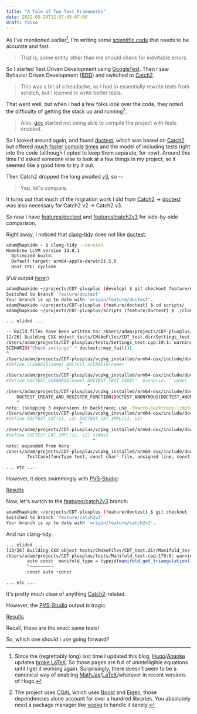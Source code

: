 ```yaml
---
title: "A Tale of Two Test Frameworks"
date: 2022-05-20T12:57:43-07:00
draft: false
---
```


As I've mentioned earlier[^1], I'm writing some [scientific code][1] that needs to be accurate and fast.

> That is, some entity other than me should check for inevitable errors.

So I started Test Driven Development using [GoogleTest]. Then I saw Behavior Driven Development ([BDD]) and switched to [Catch2].

> This was a bit of a headache, as I had to essentially rewrite tests from scratch, but I learned to write better tests.

That went well, but when I had a few folks look over the code, they noted the difficulty of getting the stack up and running[^2].

> Also, [gcc] started not being able to compile the project with tests enabled.

So I looked around again, and found [doctest], which was based on [Catch2] but offered [much faster compile times][2] and the model of
including tests right into the code (although I opted to keep them separate, for now). Around this time I'd asked someone else to look at a few things in my project, so
it seemed like a good time to try it out.

Then Catch2 dropped the long awaited [v3][3], so --

> Yep, let's compare.

It turns out that much of the migration work I did from [Catch2] -> [doctest] was also necessary for Catch2 v2 -> Catch2 v3.

So now I have [features/doctest] and [features/catch2v3] for side-by-side comparison.

Right away, I noticed that [clang-tidy] does not like [doctest]:

```bash
adam@hapkido ~ $ clang-tidy --version
Homebrew LLVM version 13.0.1
  Optimized build.
  Default target: arm64-apple-darwin21.5.0
  Host CPU: cyclone
```

(*Full output [here][4]:*)

```bash
adam@hapkido ~/projects/CDT-plusplus (develop) $ git checkout feature/doctest
Switched to branch 'feature/doctest'
Your branch is up to date with 'origin/feature/doctest'.
adam@hapkido ~/projects/CDT-plusplus (feature/doctest) $ cd scripts/
adam@hapkido ~/projects/CDT-plusplus/scripts (feature/doctest) $ ./clang-tidy.sh

... elided ...

-- Build files have been written to: /Users/adam/projects/CDT-plusplus/build
[2/26] Building CXX object tests/CMakeFiles/CDT_test.dir/Settings_test.cpp.o
/Users/adam/projects/CDT-plusplus/tests/Settings_test.cpp:19:1: warning: initialization of 'DOCTEST_ANON_VAR_3' with static storage duration may throw an exception that cannot be caught [cert-err58-cpp]
SCENARIO("Check settings" * doctest::may_fail())
^
/Users/adam/projects/CDT-plusplus/vcpkg_installed/arm64-osx/include/doctest/doctest.h:2800:24: note: expanded from macro 'SCENARIO'
#define SCENARIO(name) DOCTEST_SCENARIO(name)
                       ^
/Users/adam/projects/CDT-plusplus/vcpkg_installed/arm64-osx/include/doctest/doctest.h:2716:32: note: expanded from macro 'DOCTEST_SCENARIO'
#define DOCTEST_SCENARIO(name) DOCTEST_TEST_CASE("  Scenario: " name)
                               ^
/Users/adam/projects/CDT-plusplus/vcpkg_installed/arm64-osx/include/doctest/doctest.h:2012:5: note: expanded from macro 'DOCTEST_TEST_CASE'
    DOCTEST_CREATE_AND_REGISTER_FUNCTION(DOCTEST_ANONYMOUS(DOCTEST_ANON_FUNC_), decorators)
    ^
note: (skipping 3 expansions in backtrace; use -fmacro-backtrace-limit=0 to see all)
/Users/adam/projects/CDT-plusplus/vcpkg_installed/arm64-osx/include/doctest/doctest.h:365:29: note: expanded from macro 'DOCTEST_CAT'
#define DOCTEST_CAT(s1, s2) DOCTEST_CAT_IMPL(s1, s2)
                            ^
/Users/adam/projects/CDT-plusplus/vcpkg_installed/arm64-osx/include/doctest/doctest.h:364:34: note: expanded from macro 'DOCTEST_CAT_IMPL'
#define DOCTEST_CAT_IMPL(s1, s2) s1##s2
                                 ^
note: expanded from here
/Users/adam/projects/CDT-plusplus/vcpkg_installed/arm64-osx/include/doctest/doctest.h:1438:9: note: possibly throwing constructor declared here
        TestCase(funcType test, const char* file, unsigned line, const TestSuite& test_suite,

... etc ...
```

However, it does swimmingly with [PVS-Studio]:

[Results](/html/index-doctest.html)

Now, let's switch to the [features/catch2v3] branch:

```bash
adam@hapkido ~/projects/CDT-plusplus (feature/doctest) $ git checkout feature/catch2v3
Switched to branch 'feature/catch2v3'
Your branch is up to date with 'origin/feature/catch2v3'.
```

And run clang-tidy:

```bash
... elided ...
[13/26] Building CXX object tests/CMakeFiles/CDT_test.dir/Manifold_test.cpp.o
/Users/adam/projects/CDT-plusplus/tests/Manifold_test.cpp:179:9: warning: 'const auto manifold_type' can be declared as 'const auto *const manifold_type' [readability-qualified-auto]
        auto const  manifold_type = typeid(manifold.get_triangulation()).name();
        ^~~~~~~~~~
        const auto *const 

... etc ...
```

It's pretty much clear of anything [Catch2]-related.

However, the [PVS-Studio] output is tragic.

[Results](/html/index-catch2.html)

Recall, these are the exact same tests!

So, which one should I use going forward?

[^1]: Since the (regrettably long) last time I updated this blog, [Hugo]/[Ananke] updates [broke LaTeX][5]. So those pages are full of unintelligible equations
until I get it working again. Surprisingly, there doesn't seem to be a canonical way of enabling [MathJax]/[LaTeX]/whatever in recent versions of Hugo.

[^2]: The project uses [CGAL] which uses [Boost] and [Eigen], those dependencies alone account for over a hundred libraries. You absolutely need
a package manager like [vcpkg] to handle it sanely.

[1]: https://www.adamgetchell.org/CDT-plusplus/
[GoogleTest]: https://github.com/google/googletest
[BDD]: https://cucumber.io/docs/gherkin/reference/
[Catch2]: https://github.com/catchorg/Catch2
[doctest]: https://github.com/doctest/doctest
[2]: https://github.com/doctest/doctest/blob/master/doc/markdown/benchmarks.md
[3]: https://github.com/catchorg/Catch2/blob/devel/docs/release-notes.md#301
[4]: https://gist.github.com/acgetchell/b1931e063ddfde033dd5702ee42d632f#file-doctest-clang-tidy
[clang-tidy]: https://releases.llvm.org/13.0.0/tools/clang/tools/extra/docs/ReleaseNotes.html
[PVS-Studio]: https://pvs-studio.com/en/
[features/catch2v3]: https://github.com/acgetchell/CDT-plusplus/tree/feature/catch2v3
[features/doctest]: https://github.com/acgetchell/CDT-plusplus/tree/feature/doctest
[CGAL]: https://www.cgal.org
[Boost]: https://www.boost.org
[Eigen]: https://eigen.tuxfamily.org/index.php?title=Main_Page
[vcpkg]: https://vcpkg.io/en/index.html
[gcc]: https://gcc.gnu.org
[5]: https://discourse.gohugo.io/t/what-is-the-canonical-way-to-enable-latex/38721/3
[Hugo]: https://gohugo.io
[Ananke]: https://github.com/theNewDynamic/gohugo-theme-ananke
[MathJax]: https://www.mathjax.org
[LaTeX]: https://www.latex-project.org
